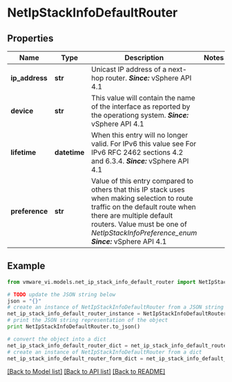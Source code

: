 # NetIpStackInfoDefaultRouter


## Properties
Name | Type | Description | Notes
------------ | ------------- | ------------- | -------------
**ip_address** | **str** | Unicast IP address of a next-hop router.  ***Since:*** vSphere API 4.1  | 
**device** | **str** | This value will contain the name of the interface as reported by the operationg system.  ***Since:*** vSphere API 4.1  | 
**lifetime** | **datetime** | When this entry will no longer valid.  For IPv6 this value see For IPv6 RFC 2462 sections 4.2 and 6.3.4.  ***Since:*** vSphere API 4.1  | 
**preference** | **str** | Value of this entry compared to others that this IP stack uses when making selection to route traffic on the default route when there are multiple default routers.  Value must be one of *NetIpStackInfoPreference_enum*  ***Since:*** vSphere API 4.1  | 

## Example

```python
from vmware_vi.models.net_ip_stack_info_default_router import NetIpStackInfoDefaultRouter

# TODO update the JSON string below
json = "{}"
# create an instance of NetIpStackInfoDefaultRouter from a JSON string
net_ip_stack_info_default_router_instance = NetIpStackInfoDefaultRouter.from_json(json)
# print the JSON string representation of the object
print NetIpStackInfoDefaultRouter.to_json()

# convert the object into a dict
net_ip_stack_info_default_router_dict = net_ip_stack_info_default_router_instance.to_dict()
# create an instance of NetIpStackInfoDefaultRouter from a dict
net_ip_stack_info_default_router_form_dict = net_ip_stack_info_default_router.from_dict(net_ip_stack_info_default_router_dict)
```
[[Back to Model list]](../README.md#documentation-for-models) [[Back to API list]](../README.md#documentation-for-api-endpoints) [[Back to README]](../README.md)


